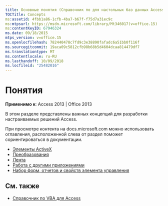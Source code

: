 ```yaml
---
title: Основные понятия (Справочник по для настольных баз данных Access)
TOCTitle: Concepts
ms:assetid: 4fbb1a86-1cfb-4ba7-b67f-f75d7a31ec9c
ms:mtpsurl: https://msdn.microsoft.com/library/Mt346017(v=office.15)
ms:contentKeyID: 67946324
ms.date: 09/18/2015
mtps_version: v=office.15
ms.openlocfilehash: 782440478c7fd9c3e38890fafadc6a51bb0f116f
ms.sourcegitcommit: 19aca09c5812cfb98b68b5d4604dcaa814479df7
ms.translationtype: MT
ms.contentlocale: ru-RU
ms.lasthandoff: 10/09/2018
ms.locfileid: "25482016"
---
```

# <a name="concepts"></a>Понятия

**Применимо к**: Access 2013 | Office 2013

В этом разделе представлены важных концепций для разработки настраиваемых решений Access.

При просмотре контента на docs.microsoft.com можно использовать оглавления, расположенной слева от раздел поможет сориентироваться в документации.

- [Элементы ActiveX](activex-controls-access.md)
- [Преобразования](conversion.md)
- [Лента](ribbon.md)
- [Работа с другими приложениями](working-with-other-applications-access.md)
- [Набор форм, отчетов и свойств элемента управления](set-form-report-and-control-properties.md)

## <a name="see-also"></a>См. также

- [Справочник по VBA для Access](https://docs.microsoft.com/office/vba/api/overview/access)

